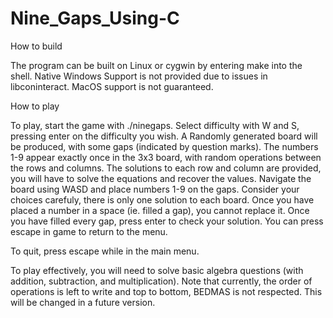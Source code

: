# Nine_Gaps_Using-C

How to build

The program can be built on Linux or cygwin by entering make into the shell. Native Windows Support is not provided due to issues in libconinteract. MacOS support is not guaranteed.

How to play

To play, start the game with ./ninegaps. Select difficulty with W and S, pressing enter on the difficulty you wish. A Randomly generated board will be produced, with some gaps (indicated by question marks). The numbers 1-9 appear exactly once in the 3x3 board, with random operations between the rows and columns. The solutions to each row and column are provided, you will have to solve the equations and recover the values. Navigate the board using WASD and place numbers 1-9 on the gaps. Consider your choices carefuly, there is only one solution to each board. Once you have placed a number in a space (ie. filled a gap), you cannot replace it. Once you have filled every gap, press enter to check your solution. You can press escape in game to return to the menu.

To quit, press escape while in the main menu.

To play effectively, you will need to solve basic algebra questions (with addition, subtraction, and multiplication). Note that currently, the order of operations is left to write and top to bottom, BEDMAS is not respected. This will be changed in a future version.
